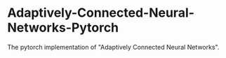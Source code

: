 # Adaptively-Connected-Neural-Networks-Pytorch
The pytorch implementation of "Adaptively Connected Neural Networks".
